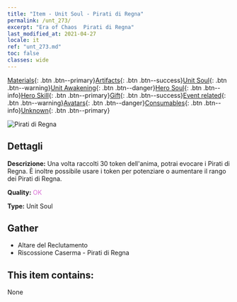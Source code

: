 ```yaml
---
title: "Item - Unit Soul - Pirati di Regna"
permalink: /unt_273/
excerpt: "Era of Chaos  Pirati di Regna"
last_modified_at: 2021-04-27
locale: it
ref: "unt_273.md"
toc: false
classes: wide
---
```

 [Materials](/ItemsIT/){: .btn .btn--primary}[Artifacts](/ItemsIT/Artifacts/){: .btn .btn--success}[Unit Soul](/ItemsIT/UnitSoul/){: .btn .btn--warning}[Unit Awakening](/ItemsIT/UnitAwakening/){: .btn .btn--danger}[Hero Soul](/ItemsIT/HeroSoul/){: .btn .btn--info}[Hero Skill](/ItemsIT/HeroSkill/){: .btn .btn--primary}[Gift](/ItemsIT/Gift/){: .btn .btn--success}[Event related](/ItemsIT/Events/){: .btn .btn--warning}[Avatars](/ItemsIT/Avatars/){: .btn .btn--danger}[Consumables](/ItemsIT/Consumables/){: .btn .btn--info}[Unknown](/ItemsIT/Unknown/){: .btn .btn--primary}

 ![Pirati di Regna](/images/u/ti_haidao.jpg)

## Dettagli
 **Descrizione:** Una volta raccolti 30 token dell'anima, potrai evocare i Pirati di Regna. È inoltre possibile usare i token per potenziare o aumentare il rango dei Pirati di Regna.

 **Quality:** <span style="color: #DA70D6">OK</span>

 **Type:** Unit Soul

## Gather

*    Altare del Reclutamento 
*    Riscossione Caserma - Pirati di Regna 

## This item contains:

  None

